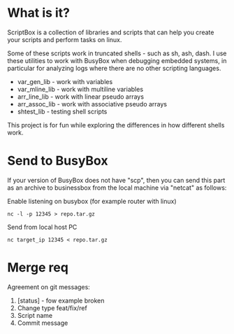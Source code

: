 # What is it?
ScriptBox is a collection of libraries and scripts that can help
you create your scripts and perform tasks on linux.

Some of these scripts work in truncated shells - such as sh, ash, dash.
I use these utilities to work with BusyBox when debugging embedded systems,
in particular for analyzing logs where there are no other scripting languages.
- var_gen_lib - work with variables
- var_mline_lib - work with multiline variables
- arr_line_lib - work with linear pseudo arrays
- arr_assoc_lib - work with associative pseudo arrays
- shtest_lib - testing shell scripts

This project is for fun while exploring the differences in how different shells work.

# Send to BusyBox
If your version of BusyBox does not have "scp", then you can send this part as
an archive to businessbox from the local machine via "netcat" as follows:

Enable listening on busybox (for example router with linux)
```
nc -l -p 12345 > repo.tar.gz
```

Send from local host PC
```
nc target_ip 12345 < repo.tar.gz
```

# Merge req
Agreement on git messages:
1. [status] - fow example broken
2. Change type feat/fix/ref
3. Script name
4. Commit message
